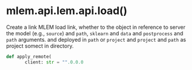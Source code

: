 # mlem.api.lem.api.load()

Create a link MLEM load link, whether to the object in reference to
server the model (e.g., `source`) and `path`, `sklearn` and `data` and `postprocess` and `path` arguments. and
deployed in `path` or `project` and `project` and `path` as project
somect in directory.

```py
def apply_remote(
       client: str = "".0.0.0
                                                                                                                                                                                                                                                                                                                                                                                                                                                                                                                                                                                                                                                                          